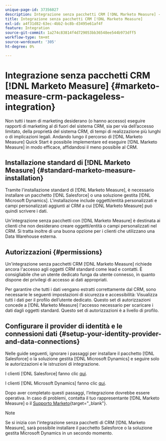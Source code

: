 ```yaml
---
unique-page-id: 37356027
description: Integrazione senza pacchetti CRM [!DNL Marketo Measure] - [!DNL Marketo Measure]
title: Integrazione senza pacchetti CRM [!DNL Marketo Measure]
exl-id: a4f31d82-63ec-4bb2-bc8b-d3495e61af4f
feature: Integration
source-git-commit: 1a274c83814f4d729053bb36548ee544b973dff5
workflow-type: tm+mt
source-wordcount: '305'
ht-degree: 0%

---
```


# Integrazione senza pacchetti CRM [!DNL Marketo Measure] {#marketo-measure-crm-packageless-integration}

Non tutti i team di marketing desiderano (o hanno accesso) eseguire rapporti di marketing al di fuori del sistema CRM, sia per via dell’accesso limitato, della proprietà del sistema CRM, di tempi di realizzazione più lunghi o di implicazioni legali. Andando lungo il percorso di [!DNL Marketo Measure] Quick Start è possibile implementare ed eseguire [!DNL Marketo Measure] in modo efficace, affidandosi il meno possibile al CRM.

## Installazione standard di [!DNL Marketo Measure] {#standard-marketo-measure-installation}

Tramite l&#39;installazione standard di [!DNL Marketo Measure], è necessario installare un pacchetto [!DNL Salesforce] o una soluzione gestita [!DNL Microsoft Dynamics]. L&#39;installazione include oggetti/entità personalizzati e campi personalizzati aggiunti al CRM a cui [!DNL Marketo Measure] può quindi scrivere i dati.

Un&#39;integrazione senza pacchetti con [!DNL Marketo Measure] è destinata ai clienti che non desiderano creare oggetti/entità o campi personalizzati nel CRM. Si tratta inoltre di una buona opzione per i clienti che utilizzano una Data Warehouse esterna.

## Autorizzazioni {#permissions}

Un&#39;integrazione senza pacchetti CRM [!DNL Marketo Measure] richiede ancora l&#39;accesso agli oggetti CRM standard come lead e contatti. È consigliabile che un utente dedicato funga da utente connesso, in quanto dispone dei privilegi di accesso ai dati appropriati.

Per garantire che tutti i dati vengano estratti correttamente dal CRM, sono necessarie le seguenti impostazioni di sicurezza e accessibilità: Visualizza tutti i dati per il profilo dell’utente dedicato. Questo set di autorizzazioni concede a [!DNL Marketo Measure] l&#39;accesso necessario per scaricare i dati dagli oggetti standard. Questo set di autorizzazioni è a livello di profilo.

## Configurare il provider di identità e le connessioni dati {#setup-your-identity-provider-and-data-connections}

Nelle guide seguenti, ignorare i passaggi per installare il pacchetto [!DNL Salesforce] o la soluzione gestita [!DNL Microsoft Dynamics] e seguire solo le autorizzazioni e le istruzioni di integrazione.

I clienti [!DNL Salesforce] fanno clic [qui](/help/configuration-and-setup/marketo-measure-and-salesforce/marketo-measure-salesforce-package-installation-and-set-up.md).

I clienti [!DNL Microsoft Dynamics] fanno clic [qui](/help/marketo-measure-and-dynamics/getting-started-with-marketo-measure-and-dynamics/microsoft-dynamics-crm-installation-guide.md).

Dopo aver completato questi passaggi, l’integrazione dovrebbe essere operativa. In caso di problemi, contatta il tuo rappresentante [!DNL Marketo Measure] o il [Supporto Marketo](https://nation.marketo.com/t5/support/ct-p/Support){target="_blank"}.

>[!NOTE]
>
>Se si inizia con l&#39;integrazione senza pacchetti di CRM [!DNL Marketo Measure], sarà possibile installare il pacchetto Salesforce o la soluzione gestita Microsoft Dynamics in un secondo momento.
